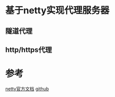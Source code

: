 # 基于netty实现代理服务器

## 隧道代理


## http/https代理


# 参考
[netty官方文档](https://netty.io/4.1/xref/io/netty/example/proxy/package-summary.html)
[github](https://github.com/monkeyWie/proxyee)

